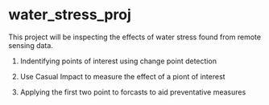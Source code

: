 # water_stress_proj

This project will be inspecting the effects of water stress found from remote sensing data.


1. Indentifying points of interest using change point detection

2. Use Casual Impact to measure the effect of a piont of interest

3. Applying the first two point to forcasts to aid preventative measures
